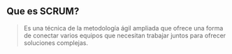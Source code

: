 ## Que es SCRUM?
 > Es una técnica de la metodología ágil ampliada que ofrece una forma de conectar varios equipos que necesitan trabajar juntos para ofrecer soluciones complejas.
